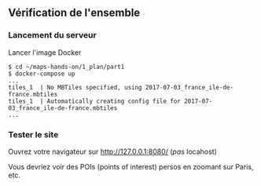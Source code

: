 ## Vérification de l'ensemble

### Lancement du serveur
Lancer l'image Docker
```
$ cd ~/maps-hands-on/1_plan/part1
$ docker-compose up
...
tiles_1  | No MBTiles specified, using 2017-07-03_france_ile-de-france.mbtiles
tiles_1  | Automatically creating config file for 2017-07-03_france_ile-de-france.mbtiles
...
```

### Tester le site
Ouvrez votre navigateur sur http://127.0.0.1:8080/ (_pas_ locahost)

Vous devriez voir des POIs (points of interest) persos en zoomant sur Paris, etc.
